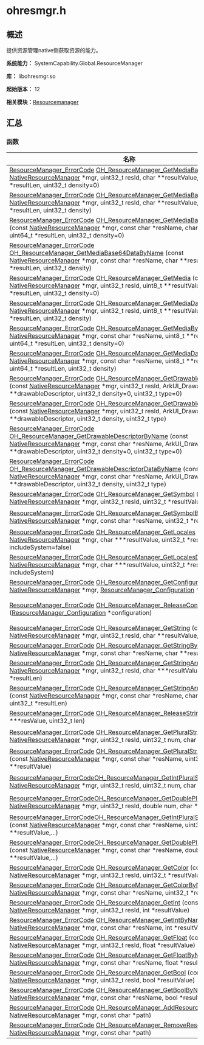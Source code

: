 # ohresmgr.h


## 概述

提供资源管理native侧获取资源的能力。

**系统能力：** SystemCapability.Global.ResourceManager

**库：** libohresmgr.so

**起始版本：** 12

**相关模块：**[Resourcemanager](resourcemanager.md)


## 汇总


### 函数

| 名称 | 描述 | 
| -------- | -------- |
| [ResourceManager_ErrorCode](resourcemanager.md#resourcemanager_errorcode) [OH_ResourceManager_GetMediaBase64](resourcemanager.md#oh_resourcemanager_getmediabase64) (const [NativeResourceManager](rawfile.md#nativeresourcemanager) \*mgr, uint32_t resId, char \*\*resultValue, uint64_t \*resultLen, uint32_t density=0) | 通过指定资源ID，获取屏幕密度对应的media资源的Base64码。  | 
| [ResourceManager_ErrorCode](resourcemanager.md#resourcemanager_errorcode) [OH_ResourceManager_GetMediaBase64Data](resourcemanager.md#oh_resourcemanager_getmediabase64data) (const [NativeResourceManager](rawfile.md#nativeresourcemanager) \*mgr, uint32_t resId, char \*\*resultValue, uint64_t \*resultLen, uint32_t density) | 通过指定资源ID，获取屏幕密度对应的media资源的Base64码。  | 
| [ResourceManager_ErrorCode](resourcemanager.md#resourcemanager_errorcode) [OH_ResourceManager_GetMediaBase64ByName](resourcemanager.md#oh_resourcemanager_getmediabase64byname) (const [NativeResourceManager](rawfile.md#nativeresourcemanager) \*mgr, const char \*resName, char \*\*resultValue, uint64_t \*resultLen, uint32_t density=0) | 通过指定资源名称，获取屏幕密度对应的media资源的Base64码。  | 
| [ResourceManager_ErrorCode](resourcemanager.md#resourcemanager_errorcode) [OH_ResourceManager_GetMediaBase64DataByName](resourcemanager.md#oh_resourcemanager_getmediabase64databyname) (const [NativeResourceManager](rawfile.md#nativeresourcemanager) \*mgr, const char \*resName, char \*\*resultValue, uint64_t \*resultLen, uint32_t density) | 通过指定资源名称，获取屏幕密度对应的media资源的Base64码。  | 
| [ResourceManager_ErrorCode](resourcemanager.md#resourcemanager_errorcode) [OH_ResourceManager_GetMedia](resourcemanager.md#oh_resourcemanager_getmedia) (const [NativeResourceManager](rawfile.md#nativeresourcemanager) \*mgr, uint32_t resId, uint8_t \*\*resultValue, uint64_t \*resultLen, uint32_t density=0) | 通过指定资源ID，获取屏幕密度对应的media资源的内容。  | 
| [ResourceManager_ErrorCode](resourcemanager.md#resourcemanager_errorcode) [OH_ResourceManager_GetMediaData](resourcemanager.md#oh_resourcemanager_getmediadata) (const [NativeResourceManager](rawfile.md#nativeresourcemanager) \*mgr, uint32_t resId, uint8_t \*\*resultValue, uint64_t \*resultLen, uint32_t density) | 通过指定资源ID，获取屏幕密度对应的media资源的内容。  | 
| [ResourceManager_ErrorCode](resourcemanager.md#resourcemanager_errorcode) [OH_ResourceManager_GetMediaByName](resourcemanager.md#oh_resourcemanager_getmediabyname) (const [NativeResourceManager](rawfile.md#nativeresourcemanager) \*mgr, const char \*resName, uint8_t \*\*resultValue, uint64_t \*resultLen, uint32_t density=0) | 通过指定资源名称，获取屏幕密度对应的media资源的内容。  | 
| [ResourceManager_ErrorCode](resourcemanager.md#resourcemanager_errorcode) [OH_ResourceManager_GetMediaDataByName](resourcemanager.md#oh_resourcemanager_getmediadatabyname) (const [NativeResourceManager](rawfile.md#nativeresourcemanager) \*mgr, const char \*resName, uint8_t \*\*resultValue, uint64_t \*resultLen, uint32_t density) | 通过指定资源名称，获取屏幕密度对应的media资源的内容。  | 
| [ResourceManager_ErrorCode](resourcemanager.md#resourcemanager_errorcode) [OH_ResourceManager_GetDrawableDescriptor](resourcemanager.md#oh_resourcemanager_getdrawabledescriptor) (const [NativeResourceManager](rawfile.md#nativeresourcemanager) \*mgr, uint32_t resId, ArkUI_DrawableDescriptor \*\*drawableDescriptor, uint32_t density=0, uint32_t type=0) | 通过指定资源Id，获取屏幕密度对应的图标资源的DrawableDescriptor。  | 
| [ResourceManager_ErrorCode](resourcemanager.md#resourcemanager_errorcode) [OH_ResourceManager_GetDrawableDescriptorData](resourcemanager.md#oh_resourcemanager_getdrawabledescriptordata) (const [NativeResourceManager](rawfile.md#nativeresourcemanager) \*mgr, uint32_t resId, ArkUI_DrawableDescriptor \*\*drawableDescriptor, uint32_t density, uint32_t type) | 通过指定资源Id，获取屏幕密度对应的图标资源的DrawableDescriptor。  | 
| [ResourceManager_ErrorCode](resourcemanager.md#resourcemanager_errorcode) [OH_ResourceManager_GetDrawableDescriptorByName](resourcemanager.md#oh_resourcemanager_getdrawabledescriptorbyname) (const [NativeResourceManager](rawfile.md#nativeresourcemanager) \*mgr, const char \*resName, ArkUI_DrawableDescriptor \*\*drawableDescriptor, uint32_t density=0, uint32_t type=0) | 通过指定资源名称，获取屏幕密度对应的图标资源的DrawableDescriptor。  | 
| [ResourceManager_ErrorCode](resourcemanager.md#resourcemanager_errorcode) [OH_ResourceManager_GetDrawableDescriptorDataByName](resourcemanager.md#oh_resourcemanager_getdrawabledescriptordatabyname) (const [NativeResourceManager](rawfile.md#nativeresourcemanager) \*mgr, const char \*resName, ArkUI_DrawableDescriptor \*\*drawableDescriptor, uint32_t density, uint32_t type) | 通过指定资源名称，获取屏幕密度对应的图标资源的DrawableDescriptor。  | 
| [ResourceManager_ErrorCode](resourcemanager.md#resourcemanager_errorcode) [OH_ResourceManager_GetSymbol](resourcemanager.md#oh_resourcemanager_getsymbol) (const [NativeResourceManager](rawfile.md#nativeresourcemanager) \*mgr, uint32_t resId, uint32_t \*resultValue) | 通过指定资源ID，获取对应的symbol资源。  | 
| [ResourceManager_ErrorCode](resourcemanager.md#resourcemanager_errorcode) [OH_ResourceManager_GetSymbolByName](resourcemanager.md#oh_resourcemanager_getsymbolbyname) (const [NativeResourceManager](rawfile.md#nativeresourcemanager) \*mgr, const char \*resName, uint32_t \*resultValue) | 通过指定资源名称，获取对应的symbol资源。  | 
| [ResourceManager_ErrorCode](resourcemanager.md#resourcemanager_errorcode) [OH_ResourceManager_GetLocales](resourcemanager.md#oh_resourcemanager_getlocales) (const [NativeResourceManager](rawfile.md#nativeresourcemanager) \*mgr, char \*\*\*resultValue, uint32_t \*resultLen, bool includeSystem=false) | 获取语言列表。  | 
| [ResourceManager_ErrorCode](resourcemanager.md#resourcemanager_errorcode) [OH_ResourceManager_GetLocalesData](resourcemanager.md#oh_resourcemanager_getlocalesdata) (const [NativeResourceManager](rawfile.md#nativeresourcemanager) \*mgr, char \*\*\*resultValue, uint32_t \*resultLen, bool includeSystem) | 获取语言列表。  | 
| [ResourceManager_ErrorCode](resourcemanager.md#resourcemanager_errorcode) [OH_ResourceManager_GetConfiguration](resourcemanager.md#oh_resourcemanager_getconfiguration) (const [NativeResourceManager](rawfile.md#nativeresourcemanager) \*mgr, [ResourceManager_Configuration](_resource_manager___configuration.md) \*configuration) | 获取设备配置。  | 
| [ResourceManager_ErrorCode](resourcemanager.md#resourcemanager_errorcode) [OH_ResourceManager_ReleaseConfiguration](resourcemanager.md#oh_resourcemanager_releaseconfiguration) ([ResourceManager_Configuration](_resource_manager___configuration.md) \*configuration) | 释放OH_ResourceManager_GetConfiguration()方法申请的内存。  | 
| [ResourceManager_ErrorCode](resourcemanager.md#resourcemanager_errorcode) [OH_ResourceManager_GetString](resourcemanager.md#oh_resourcemanager_getstring) (const [NativeResourceManager](rawfile.md#nativeresourcemanager) \*mgr, uint32_t resId, char \*\*resultValue,...) | 通过指定资源ID，获取对应的string资源。  | 
| [ResourceManager_ErrorCode](resourcemanager.md#resourcemanager_errorcode) [OH_ResourceManager_GetStringByName](resourcemanager.md#oh_resourcemanager_getstringbyname) (const [NativeResourceManager](rawfile.md#nativeresourcemanager) \*mgr, const char \*resName, char \*\*resultValue,...) | 通过指定资源名称，获取对应的string资源。  | 
| [ResourceManager_ErrorCode](resourcemanager.md#resourcemanager_errorcode) [OH_ResourceManager_GetStringArray](resourcemanager.md#oh_resourcemanager_getstringarray) (const [NativeResourceManager](rawfile.md#nativeresourcemanager) \*mgr, uint32_t resId, char \*\*\*resultValue, uint32_t \*resultLen) | 通过指定资源ID，获取字符串数组。  | 
| [ResourceManager_ErrorCode](resourcemanager.md#resourcemanager_errorcode) [OH_ResourceManager_GetStringArrayByName](resourcemanager.md#oh_resourcemanager_getstringarraybyname) (const [NativeResourceManager](rawfile.md#nativeresourcemanager) \*mgr, const char \*resName, char \*\*\*resultValue, uint32_t \*resultLen) | 通过指定资源名称，获取字符串数组。  | 
| [ResourceManager_ErrorCode](resourcemanager.md#resourcemanager_errorcode) [OH_ResourceManager_ReleaseStringArray](resourcemanager.md#oh_resourcemanager_releasestringarray) (char \*\*\*resValue, uint32_t len) | 释放字符串数组内存。  | 
| [ResourceManager_ErrorCode](resourcemanager.md#resourcemanager_errorcode) [OH_ResourceManager_GetPluralString](resourcemanager.md#oh_resourcemanager_getpluralstring) (const [NativeResourceManager](rawfile.md#nativeresourcemanager) \*mgr, uint32_t resId, uint32_t num, char \*\*resultValue) | 通过指定资源ID，获取对应的单复数字符串。  | 
| [ResourceManager_ErrorCode](resourcemanager.md#resourcemanager_errorcode) [OH_ResourceManager_GetPluralStringByName](resourcemanager.md#oh_resourcemanager_getpluralstringbyname) (const [NativeResourceManager](rawfile.md#nativeresourcemanager) \*mgr, const char \*resName, uint32_t num, char \*\*resultValue) | 通过指定资源名称，获取对应的单复数字符串。  | 
| [ResourceManager_ErrorCode](resourcemanager.md#resourcemanager_errorcode)[OH_ResourceManager_GetIntPluralString](resourcemanager.md#oh_resourcemanager_getintpluralstring) (const [NativeResourceManager](rawfile.md#nativeresourcemanager) \*mgr, uint32_t resId, uint32_t num, char \*\*resultValue,...) | 通过指定资源ID，获取对应的单复数字符串。  | 
| [ResourceManager_ErrorCode](resourcemanager.md#resourcemanager_errorcode)[OH_ResourceManager_GetDoublePluralString](resourcemanager.md#oh_resourcemanager_getdoublepluralstring) (const [NativeResourceManager](rawfile.md#nativeresourcemanager) \*mgr, uint32_t resId, double num, char \*\*resultValue,...) | 通过指定资源ID，获取对应的单复数字符串。  | 
| [ResourceManager_ErrorCode](resourcemanager.md#resourcemanager_errorcode)[OH_ResourceManager_GetIntPluralStringByName](resourcemanager.md#oh_resourcemanager_getintpluralstringbyname) (const [NativeResourceManager](rawfile.md#nativeresourcemanager) \*mgr, const char \*resName, uint32_t num, char \*\*resultValue,...) | 通过指定资源名称，获取对应的单复数字符串。  | 
| [ResourceManager_ErrorCode](resourcemanager.md#resourcemanager_errorcode)[OH_ResourceManager_GetDoublePluralStringByName](resourcemanager.md#oh_resourcemanager_getdoublepluralstringbyname) (const [NativeResourceManager](rawfile.md#nativeresourcemanager) \*mgr, const char \*resName, double num, char \*\*resultValue,...) | 通过指定资源名称，获取对应的单复数字符串。  | 
| [ResourceManager_ErrorCode](resourcemanager.md#resourcemanager_errorcode) [OH_ResourceManager_GetColor](resourcemanager.md#oh_resourcemanager_getcolor) (const [NativeResourceManager](rawfile.md#nativeresourcemanager) \*mgr, uint32_t resId, uint32_t \*resultValue) | 通过指定资源ID，获取对应的颜色值。  | 
| [ResourceManager_ErrorCode](resourcemanager.md#resourcemanager_errorcode) [OH_ResourceManager_GetColorByName](resourcemanager.md#oh_resourcemanager_getcolorbyname) (const [NativeResourceManager](rawfile.md#nativeresourcemanager) \*mgr, const char \*resName, uint32_t \*resultValue) | 通过指定资源ID，获取对应的颜色值。  | 
| [ResourceManager_ErrorCode](resourcemanager.md#resourcemanager_errorcode) [OH_ResourceManager_GetInt](resourcemanager.md#oh_resourcemanager_getint) (const [NativeResourceManager](rawfile.md#nativeresourcemanager) \*mgr, uint32_t resId, int \*resultValue) | 通过指定资源ID，获取对应的int值。  | 
| [ResourceManager_ErrorCode](resourcemanager.md#resourcemanager_errorcode) [OH_ResourceManager_GetIntByName](resourcemanager.md#oh_resourcemanager_getintbyname) (const [NativeResourceManager](rawfile.md#nativeresourcemanager) \*mgr, const char \*resName, int \*resultValue) | 通过指定资源名称，获取对应的int值。  | 
| [ResourceManager_ErrorCode](resourcemanager.md#resourcemanager_errorcode) [OH_ResourceManager_GetFloat](resourcemanager.md#oh_resourcemanager_getfloat) (const [NativeResourceManager](rawfile.md#nativeresourcemanager) \*mgr, uint32_t resId, float \*resultValue) | 通过指定资源ID，获取对应的float值。  | 
| [ResourceManager_ErrorCode](resourcemanager.md#resourcemanager_errorcode) [OH_ResourceManager_GetFloatByName](resourcemanager.md#oh_resourcemanager_getfloatbyname) (const [NativeResourceManager](rawfile.md#nativeresourcemanager) \*mgr, const char \*resName, float \*resultValue) | 通过指定资源名称，获取对应的float值。  | 
| [ResourceManager_ErrorCode](resourcemanager.md#resourcemanager_errorcode) [OH_ResourceManager_GetBool](resourcemanager.md#oh_resourcemanager_getbool) (const [NativeResourceManager](rawfile.md#nativeresourcemanager) \*mgr, uint32_t resId, bool \*resultValue) | 通过指定资源ID，获取对应的bool值。  | 
| [ResourceManager_ErrorCode](resourcemanager.md#resourcemanager_errorcode) [OH_ResourceManager_GetBoolByName](resourcemanager.md#oh_resourcemanager_getboolbyname) (const [NativeResourceManager](rawfile.md#nativeresourcemanager) \*mgr, const char \*resName, bool \*resultValue) | 通过指定资源名称，获取对应的bool值。  | 
| [ResourceManager_ErrorCode](resourcemanager.md#resourcemanager_errorcode) [OH_ResourceManager_AddResource](resourcemanager.md#oh_resourcemanager_addresource) (const [NativeResourceManager](rawfile.md#nativeresourcemanager) \*mgr, const char \*path) | 在应用程序运行时添加overlay资源。  | 
| [ResourceManager_ErrorCode](resourcemanager.md#resourcemanager_errorcode) [OH_ResourceManager_RemoveResource](resourcemanager.md#oh_resourcemanager_removeresource) (const [NativeResourceManager](rawfile.md#nativeresourcemanager) \*mgr, const char \*path) | 在应用程序运行时删除overlay资源。  | 
